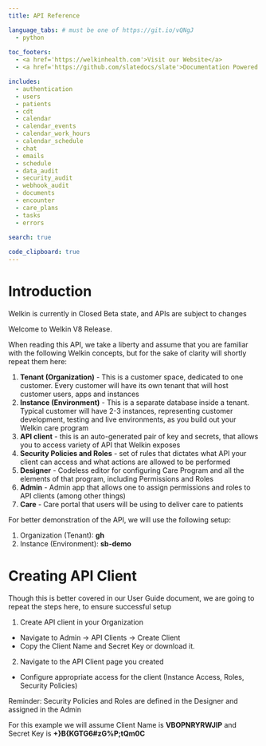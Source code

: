 ```yaml
---
title: API Reference

language_tabs: # must be one of https://git.io/vQNgJ
  - python
  
toc_footers:
  - <a href='https://welkinhealth.com'>Visit our Website</a>
  - <a href='https://github.com/slatedocs/slate'>Documentation Powered by Slate</a>

includes:
  - authentication
  - users
  - patients
  - cdt
  - calendar
  - calendar_events
  - calendar_work_hours
  - calendar_schedule
  - chat
  - emails
  - schedule
  - data_audit
  - security_audit
  - webhook_audit
  - documents
  - encounter
  - care_plans
  - tasks
  - errors
  
search: true

code_clipboard: true
---
```


# Introduction

<aside class="warning">
Welkin is currently in Closed Beta state, and APIs are subject to changes
</aside>


Welcome to Welkin V8 Release.

When reading this API, we take a liberty and assume that you are familiar with the following Welkin concepts, but for the sake of clarity will shortly repeat them here:

1. **Tenant (Organization)** - This is a customer space, dedicated to one customer. Every customer will have its own tenant that will host customer users, apps and instances
2. **Instance (Environment)** - This is a separate database inside a tenant. Typical customer will have 2-3 instances, representing customer development, testing and live environments, as you build out your Welkin care program
3. **API client** - this is an auto-generated pair of key and secrets, that allows you to access variety of API that Welkin exposes
4. **Security Policies and Roles** - set of rules that dictates what API your client can access and what actions are allowed to be performed
5. **Designer** - Codeless editor for configuring Care Program and all the elements of that program, including Permissions and Roles
6. **Admin** - Admin app that allows one to assign permissions and roles to API clients (among other things)
7. **Care** - Care portal that users will be using to deliver care to patients

For better demonstration of the API, we will use the following setup:

1. Organization (Tenant): **gh**
2. Instance (Environment): **sb-demo**

# Creating API Client
Though this is better covered in our User Guide document, we are going to repeat the steps here, to ensure successful setup

1. Create API client in your Organization 
  * Navigate to Admin -> API Clients -> Create Client
  * Copy the Client Name and Secret Key or download it.

2. Navigate to the API Client page you created
  * Configure appropriate access for the client (Instance Access, Roles, Security Policies)

Reminder: Security Policies and Roles are defined in the Designer and assigned in the Admin

For this example we will assume Client Name is **VBOPNRYRWJIP** and Secret Key is **+}B{KGTG6#zG%P;tQm0C**

